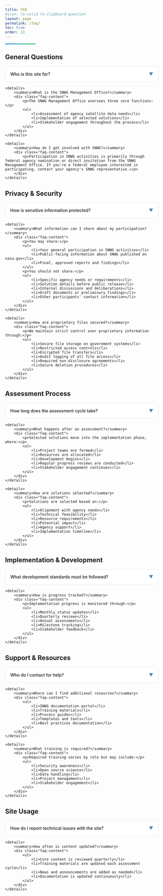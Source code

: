 ```yaml
---
title: FAQ
#icon: fa-solid fa-clipboard-question
layout: page
permalink: /faq/
toc: true
order: 13
---
```

<div class="header-line"></div>

## General Questions

<div class="faq-section">
    <details>
        <summary>Who is this site for?</summary>
        <div class="faq-content">
            <p>This site serves three main audiences:</p>
            <ul>
                <li><strong>Assessment Participants:</strong> Scientists and subject matter experts evaluating agency needs and developing solutions</li>
                <li><strong>Implementation Teams:</strong> Groups working on developing and deploying SNWG solutions</li>
                <li><strong>Agency Stakeholders:</strong> Federal agency representatives participating in solution development and deployment</li>
            </ul>
        </div>
    </details>

    <details>
        <summary>What is the SNWG Management Office?</summary>
        <div class="faq-content">
            <p>The SNWG Management Office oversees three core functions:</p>
            <ul>
                <li>Assessment of agency satellite data needs</li>
                <li>Implementation of selected solutions</li>
                <li>Stakeholder engagement throughout the process</li>
            </ul>
        </div>
    </details>

    <details>
        <summary>How do I get involved with SNWG?</summary>
        <div class="faq-content">
            <p>Participation in SNWG activities is primarily through federal agency nomination or direct invitation from the SNWG Management Office. If you're a federal employee interested in participating, contact your agency's SNWG representative.</p>
        </div>
    </details>
</div>

## Privacy & Security

<div class="faq-section">
    <details>
        <summary>How is sensitive information protected?</summary>
        <div class="faq-content">
            <ul>
                <li>All sensitive information is stored on secure, government-approved systems</li>
                <li>Access is restricted to authorized personnel only</li>
                <li>Multi-factor authentication is required for all systems</li>
                <li>Regular security audits are conducted</li>
                <li>All participants must complete required security training</li>
            </ul>
        </div>
    </details>

    <details>
        <summary>What information can I share about my participation?</summary>
        <div class="faq-content">
            <p>You may share:</p>
            <ul>
                <li>Your general participation in SNWG activities</li>
                <li>Public-facing information about SNWG published on nasa.gov</li>
                <li>Final, approved reports and findings</li>
            </ul>
            <p>You should not share:</p>
            <ul>
                <li>Specific agency needs or requirements</li>
                <li>Solution details before public release</li>
                <li>Internal discussions and deliberations</li>
                <li>Draft documents or preliminary findings</li>
                <li>Other participants' contact information</li>
            </ul>
        </div>
    </details>

    <details>
        <summary>How are proprietary files secured?</summary>
        <div class="faq-content">
            <p>We maintain strict control over proprietary information through:</p>
            <ul>
                <li>Secure file storage on government systems</li>
                <li>Restricted access controls</li>
                <li>Encrypted file transfers</li>
                <li>Audit logging of all file access</li>
                <li>Required non-disclosure agreements</li>
                <li>Secure deletion procedures</li>
            </ul>
        </div>
    </details>
</div>

## Assessment Process

<div class="faq-section">
    <details>
        <summary>How long does the assessment cycle take?</summary>
        <div class="faq-content">
            <p>The complete assessment cycle typically runs for 12 months, with key phases including:</p>
            <ul>
                <li>Survey review (2-3 months)</li>
                <li>Agency interviews (3 months)</li>
                <li>Solution development (3-4 months)</li>
                <li>Report writing (3-4 months)</li>
            </ul>
        </div>
    </details>

    <details>
        <summary>What happens after an assessment?</summary>
        <div class="faq-content">
            <p>Selected solutions move into the implementation phase, where:</p>
            <ul>
                <li>Project teams are formed</li>
                <li>Resources are allocated</li>
                <li>Development begins</li>
                <li>Regular progress reviews are conducted</li>
                <li>Stakeholder engagement continues</li>
            </ul>
        </div>
    </details>

    <details>
        <summary>How are solutions selected?</summary>
        <div class="faq-content">
            <p>Solutions are selected based on:</p>
            <ul>
                <li>Alignment with agency needs</li>
                <li>Technical feasibility</li>
                <li>Resource requirements</li>
                <li>Potential impact</li>
                <li>Agency support</li>
                <li>Implementation timeline</li>
            </ul>
        </div>
    </details>
</div>

## Implementation & Development

<div class="faq-section">
    <details>
        <summary>What development standards must be followed?</summary>
        <div class="faq-content">
            <p>All SNWG solutions must adhere to:</p>
            <ul>
                <li>NASA's Open Source Science requirements</li>
                <li>Agency security standards</li>
                <li>Documentation requirements</li>
                <li>Testing protocols</li>
                <li>Accessibility guidelines</li>
            </ul>
        </div>
    </details>

    <details>
        <summary>How is progress tracked?</summary>
        <div class="faq-content">
            <p>Implementation progress is monitored through:</p>
            <ul>
                <li>Monthly status updates</li>
                <li>Quarterly reviews</li>
                <li>Annual assessments</li>
                <li>Milestone tracking</li>
                <li>Stakeholder feedback</li>
            </ul>
        </div>
    </details>
</div>

## Support & Resources

<div class="faq-section">
    <details>
        <summary>Who do I contact for help?</summary>
        <div class="faq-content">
            <p>For specific assistance:</p>
            <ul>
                <li><strong>Technical Issues:</strong> Your team lead or technical support</li>
                <li><strong>Process Questions:</strong> SNWG Management Office</li>
                <li><strong>Security Concerns:</strong> Security team lead</li>
                <li><strong>General Inquiries:</strong> SNWG support desk</li>
            </ul>
        </div>
    </details>

    <details>
        <summary>Where can I find additional resources?</summary>
        <div class="faq-content">
            <ul>
                <li>SNWG documentation portal</li>
                <li>Training materials</li>
                <li>Process guides</li>
                <li>Templates and tools</li>
                <li>Best practices documentation</li>
            </ul>
        </div>
    </details>

    <details>
        <summary>What training is required?</summary>
        <div class="faq-content">
            <p>Required training varies by role but may include:</p>
            <ul>
                <li>Security awareness</li>
                <li>Open source science</li>
                <li>Data handling</li>
                <li>Project management</li>
                <li>Stakeholder engagement</li>
            </ul>
        </div>
    </details>
</div>

## Site Usage

<div class="faq-section">
    <details>
        <summary>How do I report technical issues with the site?</summary>
        <div class="faq-content">
            <p>Report any technical issues to:</p>
            <ul>
                <li>Email: <a href="mailto:support@snwg.nasa.gov">support@snwg.nasa.gov</a></li>
                <li>Include screenshots and detailed description of the issue</li>
                <li>Note which browser and operating system you're using</li>
            </ul>
        </div>
    </details>

    <details>
        <summary>How often is content updated?</summary>
        <div class="faq-content">
            <ul>
                <li>Core content is reviewed quarterly</li>
                <li>Training materials are updated each assessment cycle</li>
                <li>News and announcements are added as needed</li>
                <li>Documentation is updated continuously</li>
            </ul>
        </div>
    </details>
</div>

<style>
.header-line {
    height: 3px;
    background: linear-gradient(to right, #3498db, #2ecc71);
    margin-top: 0.5rem;
    border-radius: 2px;
    width: 100px;
}

.faq-section {
    margin-bottom: 2rem;
}

details {
    background: white;
    border: 1px solid #e5e7eb;
    border-radius: 0.5rem;
    margin-bottom: 0.5rem;
    transition: all 0.3s ease;
}

details:hover {
    box-shadow: 0 2px 4px rgba(0, 0, 0, 0.1);
}

summary {
    padding: 1rem;
    cursor: pointer;
    font-weight: 500;
    list-style: none;
    position: relative;
    padding-right: 2.5rem;
}

summary::-webkit-details-marker {
    display: none;
}

summary::after {
    content: '▼';
    position: absolute;
    right: 1rem;
    color: #4682B4;
    transition: transform 0.3s ease;
}

details[open] summary::after {
    transform: rotate(180deg);
}

.faq-content {
    padding: 1rem;
    border-top: 1px solid #e5e7eb;
    background: #f8fafc;
}

.faq-content ul {
    margin: 0;
    padding-left: 1.5rem;
}

.faq-content li {
    margin-bottom: 0.5rem;
}
</style>